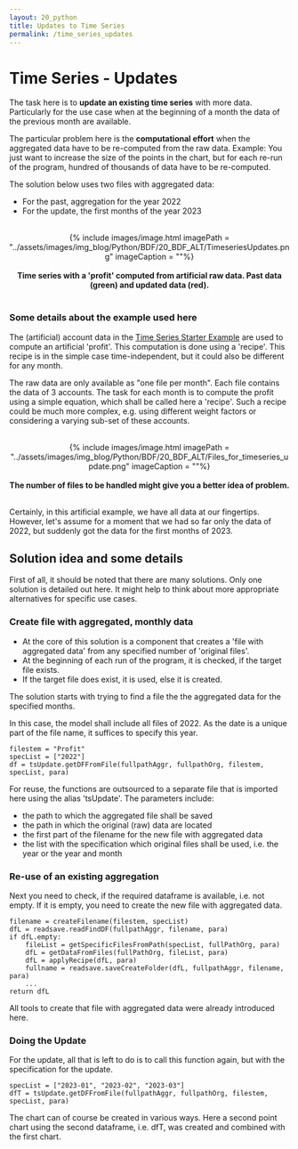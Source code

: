 ```yaml
---
layout: 20_python
title: Updates to Time Series
permalink: /time_series_updates
---
```


# Time Series - Updates

The task here is to **update an existing time series** with more data. Particularly for the use case when at the beginning of a month the data of the previous month are available.

The particular problem here is the **computational effort** when the aggregated data have to be re-computed from the raw data. Example: You just want to increase the size of the points in the chart, but for each re-run of the program, hundred of thousands of data have to be re-computed.

The solution below uses two files with aggregated data:
- For the past, aggregation for the year 2022
- For the update, the first months of the year 2023

<br>
<center>
{% include images/image.html imagePath = "../assets/images/img_blog/Python/BDF/20_BDF_ALT/TimeseriesUpdates.png" imageCaption =  ""%}
<br><br><b>
Time series with a 'profit' computed from artificial raw data. Past data 
(green) and updated data (red).
</b><br>
</center>
<br>


### Some details about the example used here

The (artificial) account data in the [Time Series Starter Example](time_series_starter) are used to compute an artificial 'profit'.
This computation is done using a 'recipe'. This recipe is in the simple case time-independent, but it could also be different for any month. 

The raw data are only available as "one file per month". Each file contains the data of 3 accounts. The task for each month is to compute the profit using a simple equation, which shall be called here a 'recipe'. 
Such a recipe could be much more complex, e.g. using different weight factors or considering a varying sub-set of these accounts.

<br>
<center>
{% include images/image.html imagePath = "../assets/images/img_blog/Python/BDF/20_BDF_ALT/Files_for_timeseries_update.png" imageCaption =  ""%}
<br><br><b>
The number of files to be handled might give you a better idea of problem.
</b><br>
</center>
<br>

Certainly, in this artificial example, we have all data at our fingertips. However, let's assume for a moment that we had so far only the data of 2022, but suddenly got the data for the first months of 2023. 


## Solution idea and some details 

First of all, it should be noted that there are many solutions. Only one solution is detailed out here. It might help to think about more appropriate alternatives for specific use cases. 

### Create file with aggregated, monthly data

- At the core of this solution is a component that creates a 'file with aggregated data' from any specified number of 'original files'.
- At the beginning of each run of the program, it is checked, if the target file exists. 
- If the target file does exist, it is used, else it is created. 



The solution starts with trying to find a file the the aggregated data for the specified months. 

In this case, the model shall include all files of 2022. As the date is a unique part of the file name, it suffices to specify this year. 

>
    filestem = "Profit"
    specList = ["2022"]
    df = tsUpdate.getDFFromFile(fullpathAggr, fullpathOrg, filestem, specList, para)


For reuse, the functions are outsourced to a separate file that is imported here using the alias 'tsUpdate'. 
The parameters include:
- the path to which the aggregated file shall be saved 
- the path in which the original (raw) data are located
- the first part of the filename for the new file with aggregated data
- the list with the specification which original files shall be used, i.e. the year or the year and month

### Re-use of an existing aggregation

Next you need to check, if the required dataframe is available, i.e. not empty. If it is empty, you need to create the new file with aggregated data.

>
    filename = createFilename(filestem, specList)
    dfL = readsave.readFindDF(fullpathAggr, filename, para)
    if dfL.empty:
        fileList = getSpecificFilesFromPath(specList, fullPathOrg, para)
        dfL = getDataFromFiles(fullPathOrg, fileList, para)
        dfL = applyRecipe(dfL, para)
        fullname = readsave.saveCreateFolder(dfL, fullpathAggr, filename, para)
        ...
    return dfL

All tools to create that file with aggregated data were already introduced here.

### Doing the Update

For the update, all that is left to do is to call this function again, but with the specification for the update.

>
    specList = ["2023-01", "2023-02", "2023-03"]
    dfT = tsUpdate.getDFFromFile(fullpathAggr, fullpathOrg, filestem, specList, para)

The chart can of course be created in various ways. Here a second point chart using the second dataframe, i.e. dfT, was created and combined with the first chart.









